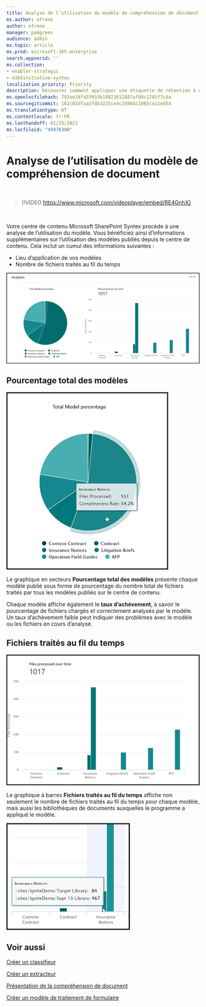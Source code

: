 ```yaml
---
title: Analyse de l’utilisation du modèle de compréhension de document
ms.author: efrene
author: efrene
manager: pamgreen
audience: admin
ms.topic: article
ms.prod: microsoft-365-enterprise
search.appverid: ''
ms.collection:
- enabler-strategic
- m365initiative-syntex
localization_priority: Priority
description: Découvrez comment appliquer une étiquette de rétention à un modèle de compréhension de document
ms.openlocfilehash: 793ae34fa5f033b10023811887af89c1785f7cda
ms.sourcegitcommit: 162c01dfaa2fdb3225ce4c24964c1065ce22ed5d
ms.translationtype: HT
ms.contentlocale: fr-FR
ms.lasthandoff: 01/25/2021
ms.locfileid: "49976398"
---
```

# <a name="document-understanding-model-usage-analytics"></a>Analyse de l’utilisation du modèle de compréhension de document

</br>

> [!VIDEO https://www.microsoft.com/videoplayer/embed/RE4GnhX]  

</br>


Votre centre de contenu Microsoft SharePoint Syntex procède à une analyse de l’utilisation du modèle. Vous bénéficiez ainsi d’informations supplémentaires sur l’utilisation des modèles publiés depuis le centre de contenu. Cela inclut un cumul des informations suivantes :

- Lieu d’application de vos modèles
- Nombre de fichiers traités au fil du temps

 ![Analytique des modèles](../media/content-understanding/model-analytics.png) </br>

## <a name="total-model-percentage"></a>Pourcentage total des modèles

   ![Pourcentage total des modèles](../media/content-understanding/total-model-percentage.png) </br>

Le graphique en secteurs **Pourcentage total des modèles** présente chaque modèle publié sous forme de pourcentage du nombre total de fichiers traités par tous les modèles publiés sur le centre de contenu.

Chaque modèle affiche également le **taux d’achèvement**, à savoir le pourcentage de fichiers chargés et correctement analysés par le modèle. Un taux d’achèvement faible peut indiquer des problèmes avec le modèle ou les fichiers en cours d’analysé.

## <a name="files-processed-over-time"></a>Fichiers traités au fil du temps

   ![Fichiers traités](../media/content-understanding/files-processed-over-time.png) </br>

Le graphique à barres **Fichiers traités au fil du temps** affiche non seulement le nombre de fichiers traités au fil du temps pour chaque modèle, mais aussi les bibliothèques de documents auxquelles le programme a appliqué le modèle.

   ![Graphique à barres](../media/content-understanding/bar-chart-models.png) </br>

## <a name="see-also"></a>Voir aussi
[Créer un classifieur](create-a-classifier.md)

[Créer un extracteur](create-an-extractor.md)

[Présentation de la compréhension de document](document-understanding-overview.md)

[Créer un modèle de traitement de formulaire](create-a-form-processing-model.md)  
